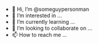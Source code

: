 - 👋 Hi, I’m @someguypersonman
- 👀 I’m interested in ...
- 🌱 I’m currently learning ...
- 💞️ I’m looking to collaborate on ...
- 📫 How to reach me ...

<!---
someguypersonman/someguypersonman is a ✨ special ✨ repository because its `README.md` (this file) appears on your GitHub profile.
You can click the Preview link to take a look at your changes.
--->
